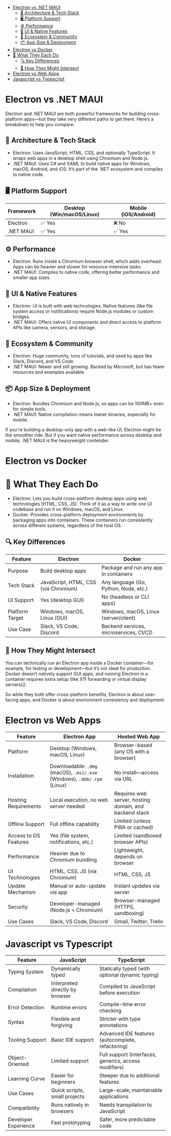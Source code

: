- [Electron vs .NET MAUI](#electron-vs-net-maui)
  - [🧱 Architecture \& Tech Stack](#-architecture--tech-stack)
  - [🖥️ Platform Support](#️-platform-support)
  - [⚙️ Performance](#️-performance)
  - [🎨 UI \& Native Features](#-ui--native-features)
  - [🧩 Ecosystem \& Community](#-ecosystem--community)
  - [📦 App Size \& Deployment](#-app-size--deployment)
- [Electron vs Docker](#electron-vs-docker)
- [🧠 What They Each Do](#-what-they-each-do)
  - [🔍 Key Differences](#-key-differences)
  - [🧩 How They Might Intersect](#-how-they-might-intersect)
- [Electron vs Web Apps](#electron-vs-web-apps)
- [Javascript vs Typescript](#javascript-vs-typescript)
# Electron vs .NET MAUI
Electron and .NET MAUI are both powerful frameworks for building cross-platform apps—but they take very different paths to get there. Here’s a breakdown to help you compare:
## 🧱 Architecture & Tech Stack
- Electron: Uses JavaScript, HTML, CSS, and optionally TypeScript. It wraps web apps in a desktop shell using Chromium and Node.js.
- .NET MAUI: Uses C# and XAML to build native apps for Windows, macOS, Android, and iOS. It’s part of the .NET ecosystem and compiles to native code.
## 🖥️ Platform Support
| Framework   | Desktop (Win/macOS/Linux) | Mobile (iOS/Android) |
|-------------|---------------------------|----------------------|
| Electron    | ✅ Yes                    | ❌ No                |
| .NET MAUI   | ✅ Yes                    | ✅ Yes               |
## ⚙️ Performance
- Electron: Runs inside a Chromium browser shell, which adds overhead. Apps can be heavier and slower for resource-intensive tasks.
- .NET MAUI: Compiles to native code, offering better performance and smaller app sizes.
## 🎨 UI & Native Features
- Electron: UI is built with web technologies. Native features (like file system access or notifications) require Node.js modules or custom bridges.
- .NET MAUI: Offers native UI components and direct access to platform APIs like camera, sensors, and storage.
## 🧩 Ecosystem & Community
- Electron: Huge community, tons of tutorials, and used by apps like Slack, Discord, and VS Code.
- .NET MAUI: Newer and still growing. Backed by Microsoft, but has fewer resources and examples available.
## 📦 App Size & Deployment
- Electron: Bundles Chromium and Node.js, so apps can be 100MB+ even for simple tools.
- .NET MAUI: Native compilation means leaner binaries, especially for mobile.

If you're building a desktop-only app with a web-like UI, Electron might be the smoother ride. But if you want native performance across desktop and mobile, .NET MAUI is the heavyweight contender.
# Electron vs Docker
# 🧠 What They Each Do
- Electron: Lets you build cross-platform desktop apps using web technologies (HTML, CSS, JS). Think of it as a way to write one UI codebase and run it on Windows, macOS, and Linux.
- Docker: Provides cross-platform deployment environments by packaging apps into containers. These containers run consistently across different systems, regardless of the host OS.
## 🔍 Key Differences
| Feature           | Electron                                | Docker                                      |
|-------------------|------------------------------------------|---------------------------------------------|
| Purpose           | Build desktop apps                       | Package and run any app in containers       |
| Tech Stack        | JavaScript, HTML, CSS (via Chromium)     | Any language (Go, Python, Node, etc.)       |
| UI Support        | Yes (desktop GUI)                        | No (headless or CLI apps)                   |
| Platform Target   | Windows, macOS, Linux (GUI)              | Windows, macOS, Linux (server/client)       |
| Use Case          | Slack, VS Code, Discord                  | Backend services, microservices, CI/CD      |
## 🧩 How They Might Intersect
You can technically run an Electron app inside a Docker container—for example, for testing or development—but it’s not ideal for production. Docker doesn’t natively support GUI apps, and running Electron in a container requires extra setup (like X11 forwarding or virtual display servers)2.

So while they both offer cross-platform benefits, Electron is about user-facing apps, and Docker is about environment consistency and deployment.
# Electron vs Web Apps
| Feature               | Electron App                                           | Hosted Web App                                 |
|-----------------------|--------------------------------------------------------|------------------------------------------------|
| Platform              | Desktop (Windows, macOS, Linux)                        | Browser-based (any OS with a browser)          |
| Installation          | Downloadable: `.dmg` (macOS), `.msi/.exe` (Windows), `.deb/.rpm` (Linux) | No install—access via URL                      |
| Hosting Requirements  | Local execution, no web server needed                  | Requires web server, hosting domain, and backend stack |
| Offline Support       | Full offline capability                                | Limited (unless PWA or cached)                 |
| Access to OS Features | Yes (file system, notifications, etc.)                 | Limited (sandboxed browser APIs)               |
| Performance           | Heavier due to Chromium bundling                      | Lightweight, depends on browser                |
| UI Technologies       | HTML, CSS, JS (via Chromium)                           | HTML, CSS, JS                                  |
| Update Mechanism      | Manual or auto-update via app                          | Instant updates via server                     |
| Security              | Developer-managed (Node.js + Chromium)                 | Browser-managed (HTTPS, sandboxing)            |
| Use Cases             | Slack, VS Code, Discord                                | Gmail, Twitter, Trello                         |
# Javascript vs Typescript
| Feature             | JavaScript                                  | TypeScript                                      |
|---------------------|----------------------------------------------|-------------------------------------------------|
| Typing System       | Dynamically typed                            | Statically typed (with optional dynamic typing) |
| Compilation         | Interpreted directly by browser              | Compiled to JavaScript before execution         |
| Error Detection     | Runtime errors                               | Compile-time error checking                     |
| Syntax              | Flexible and forgiving                       | Stricter with type annotations                  |
| Tooling Support     | Basic IDE support                            | Advanced IDE features (autocomplete, refactoring) |
| Object-Oriented     | Limited support                              | Full support (interfaces, generics, access modifiers) |
| Learning Curve      | Easier for beginners                         | Steeper due to additional features              |
| Use Cases           | Quick scripts, small projects                | Large-scale, maintainable applications          |
| Compatibility       | Runs natively in browsers                    | Needs transpilation to JavaScript               |
| Developer Experience| Fast prototyping                             | Safer, more predictable code                    |
